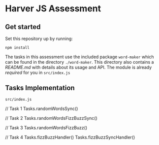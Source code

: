 Harver JS Assessment
============================

## Get started

Set this repository up by running:

```
npm install
```

The tasks in this assessment use the included package `word-maker` which can be found in the directory
`./word-maker`. This directory also contains a *README.md* with details about its usage and API. The module
is already *required* for you in `src/index.js`

## Tasks Implementation
`src/index.js`

// Task 1
Tasks.randomWordsSync()

// Task 2
Tasks.randomWordsFizzBuzzSync()

// Task 3
Tasks.randomWordsFizzBuzz()

// Task 4
Tasks.fizzBuzzHandler()
Tasks.fizzBuzzSyncHandler()
